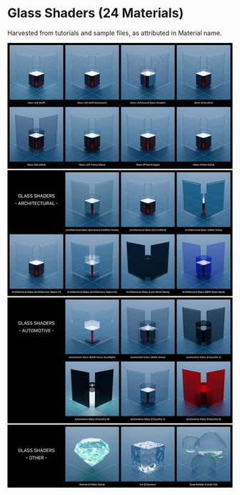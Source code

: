 # Glass Shaders (24 Materials)

Harvested from tutorials and sample files, as attributed in Material name.

![Glass Shaders Thumbnails](https://github.com/don1138/blender-materials/blob/main/Glass-Shaders/Glass-Shaders-Main.jpg)
![Glass Shaders Architectural Thumbnails](https://github.com/don1138/blender-materials/blob/main/Glass-Shaders/Glass-Shaders-Architectural.jpg)
![Glass Shaders Automotive Thumbnails](https://github.com/don1138/blender-materials/blob/main/Glass-Shaders/Glass-Shaders-Automotive.jpg)
![Glass Shaders Other Thumbnails](https://github.com/don1138/blender-materials/blob/main/Glass-Shaders/Glass-Shaders-Other.jpg)

